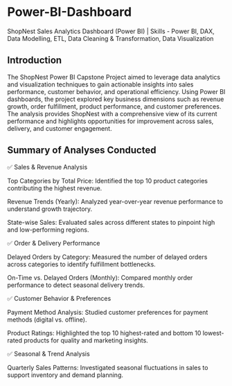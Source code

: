 # Power-BI-Dashboard
ShopNest Sales Analytics Dashboard (Power BI) | Skills - Power BI, DAX, Data Modelling, ETL, Data Cleaning &amp; Transformation, Data Visualization 

## Introduction

The ShopNest Power BI Capstone Project aimed to leverage data analytics and visualization techniques to gain actionable insights into sales performance, customer behavior, and operational efficiency. Using Power BI dashboards, the project explored key business dimensions such as revenue growth, order fulfillment, product performance, and customer preferences. The analysis provides ShopNest with a comprehensive view of its current performance and highlights opportunities for improvement across sales, delivery, and customer engagement.

## Summary of Analyses Conducted

✅ Sales & Revenue Analysis

Top Categories by Total Price: Identified the top 10 product categories contributing the highest revenue.

Revenue Trends (Yearly): Analyzed year-over-year revenue performance to understand growth trajectory.

State-wise Sales: Evaluated sales across different states to pinpoint high and low-performing regions.

✅ Order & Delivery Performance

Delayed Orders by Category: Measured the number of delayed orders across categories to identify fulfillment bottlenecks.

On-Time vs. Delayed Orders (Monthly): Compared monthly order performance to detect seasonal delivery trends.

✅  Customer Behavior & Preferences

Payment Method Analysis: Studied customer preferences for payment methods (digital vs. offline).

Product Ratings: Highlighted the top 10 highest-rated and bottom 10 lowest-rated products for quality and marketing insights.

✅  Seasonal & Trend Analysis

Quarterly Sales Patterns: Investigated seasonal fluctuations in sales to support inventory and demand planning.
